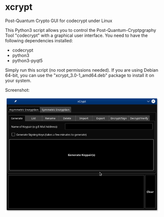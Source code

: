 # xcrypt
Post-Quantum Crypto GUI for codecrypt under Linux

This Python3 script allows you to control the Post-Quantum-Cryptpgraphy Tool "codecrypt" with a graphical user interface.
You need to have the following dependencies installed:
- codecrypt
- python3
- python3-pyqt5

Simply run this script (no root permissions needed). If you are using Debian 64-bit, you can use the "xcrypt_3.0-1_amd64.deb" package to install it on your system.

Screenshot:

![screenshot](./screenshot.png)

